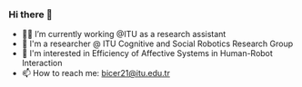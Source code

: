 ### Hi there 👋

<!--
**erhanbicerr/erhanbicerr** is a ✨ _special_ ✨ repository because its `README.md` (this file) appears on your GitHub profile.

Here are some ideas to get you started:

- 🔭 I’m currently working on ...
- 🌱 I’m currently learning ...
- 👯 I’m looking to collaborate on ...
- 🤔 I’m looking for help with ...
- 💬 Ask me about ...
- 📫 How to reach me: ...
- 😄 Pronouns: ...
- ⚡ Fun fact: ...
-->
- 👨‍🏫 I’m currently working @ITU as a research assistant
- 🔭 I'm a researcher @ ITU Cognitive and Social Robotics Research Group
- 🤖 I'm interested in Efficiency of Affective Systems in Human-Robot Interaction
- 📫 How to reach me: bicer21@itu.edu.tr
